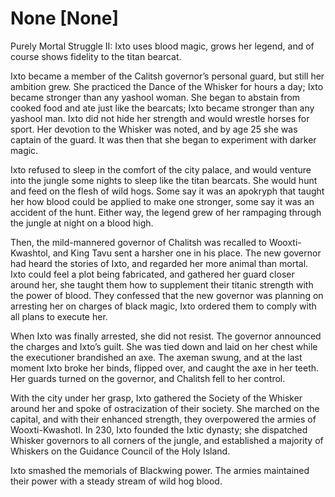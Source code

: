 # None [None]
 

Purely Mortal Struggle II: Ixto uses blood magic, grows her legend, and of course shows fidelity to the titan bearcat. 

Ixto became a member of the Calitsh governor’s personal guard, but still her ambition grew. She practiced the Dance of the Whisker for hours a day; Ixto became stronger than any yashool woman. She began to abstain from cooked food and ate just like the bearcats; Ixto became stronger than any yashool man. Ixto did not hide her strength and would wrestle horses for sport. Her devotion to the Whisker was noted, and by age 25 she was captain of the guard. It was then that she began to experiment with darker magic. 

Ixto refused to sleep in the comfort of the city palace, and would venture into the jungle some nights to sleep like the titan bearcats. She would hunt and feed on the flesh of wild hogs. Some say it was an apokryph that taught her how blood could be applied to make one stronger, some say it was an accident of the hunt. Either way, the legend grew of her rampaging through the jungle at night on a blood high. 

Then, the mild-mannered governor of Chalitsh was recalled to Wooxti-Kwashtol, and King Tavu sent a harsher one in his place. The new governor had heard the stories of Ixto, and regarded her more animal than mortal. Ixto could feel a plot being fabricated, and gathered her guard closer around her, she taught them how to supplement their titanic strength with the power of blood. They confessed that the new governor was planning on arresting her on charges of black magic, Ixto ordered them to comply with all plans to execute her. 

When Ixto was finally arrested, she did not resist. The governor announced the charges and Ixto’s guilt. She was tied down and laid on her chest while the executioner brandished an axe.  The axeman swung, and at the last moment Ixto broke her binds, flipped over, and caught the axe in her teeth. Her guards turned on the governor, and Chalitsh fell to her control. 

With the city under her grasp, Ixto gathered the Society of the Whisker around her and spoke of ostracization of their society. She marched on the capital, and with their enhanced strength, they overpowered the armies of Wooxti-Kwashotl. In 230, Ixto founded the Ixtic dynasty; she dispatched Whisker governors to all corners of the jungle, and established a majority of Whiskers on the Guidance Council of the Holy Island.

Ixto smashed the memorials of Blackwing power. The armies maintained their power with a steady stream of wild hog blood.
